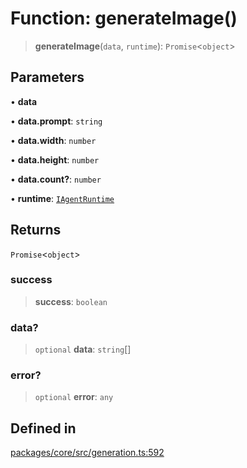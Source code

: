 # Function: generateImage()

> **generateImage**(`data`, `runtime`): `Promise`\<`object`\>

## Parameters

• **data**

• **data.prompt**: `string`

• **data.width**: `number`

• **data.height**: `number`

• **data.count?**: `number`

• **runtime**: [`IAgentRuntime`](../interfaces/IAgentRuntime.md)

## Returns

`Promise`\<`object`\>

### success

> **success**: `boolean`

### data?

> `optional` **data**: `string`[]

### error?

> `optional` **error**: `any`

## Defined in

[packages/core/src/generation.ts:592](https://github.com/ai16z/eliza/blob/main/packages/core/src/generation.ts#L592)
